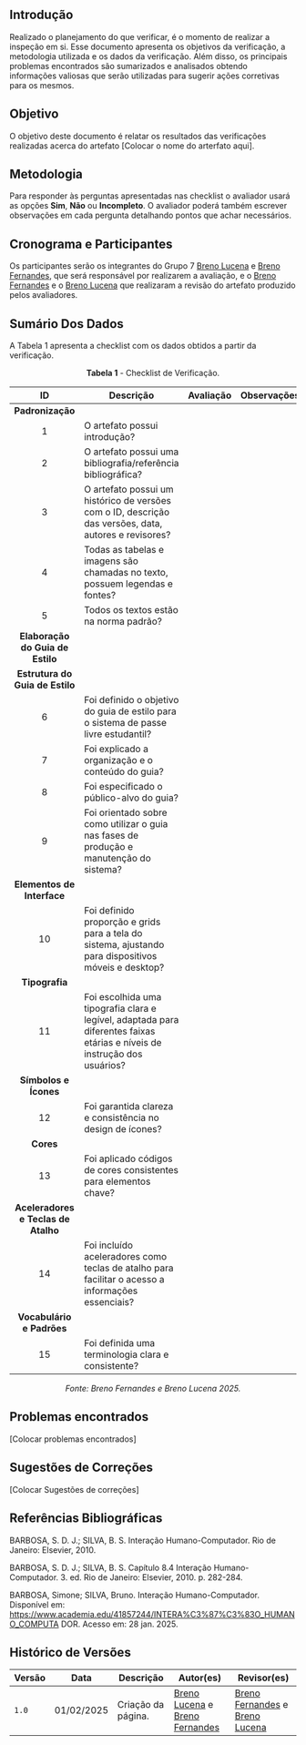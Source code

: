 ## Introdução

Realizado o planejamento do que verificar, é o momento de realizar a inspeção em si. Esse documento apresenta os objetivos da verificação, a metodologia utilizada e os dados da verificação. Além disso, os principais problemas encontrados são sumarizados e analisados obtendo informações valiosas que serão utilizadas para sugerir ações corretivas para os mesmos.

## Objetivo

O objetivo deste documento é relatar os resultados das verificações realizadas acerca do artefato [Colocar o nome do arterfato aqui].

## Metodologia

 Para responder às perguntas apresentadas nas checklist o avaliador usará as opções **Sim**, **Não** ou **Incompleto**. O avaliador poderá também escrever observações em cada pergunta detalhando pontos que achar necessários.

## Cronograma e Participantes

Os participantes serão os integrantes do Grupo 7 [Breno Lucena](https://github.com/BrenoLUCO) e [Breno Fernandes](https://github.com/Brenofrds), que será responsável por realizarem a avaliação, e o [Breno Fernandes](https://github.com/Brenofrds) e o [Breno Lucena](https://github.com/BrenoLUCO) que realizaram a revisão do artefato produzido pelos avaliadores.

## Sumário Dos Dados

A Tabela 1 apresenta a checklist com os dados obtidos a partir da verificação.

 <center>

**Tabela 1** - Checklist de Verificação.

|   ID   | Descrição                                                                                     | Avaliação  | Observações          |
|:------:|-----------------------------------------------------------------------------------------------|:----------:|-----------------------|
| **Padronização** |                                                                                     |            |                       |
|   1    | O artefato possui introdução?                                                                 |            |                       |
|   2    | O artefato possui uma bibliografia/referência bibliográfica?                                  |            |                       |
|   3    | O artefato possui um histórico de versões com o ID, descrição das versões, data, autores e revisores? |            |                       |
|   4    | Todas as tabelas e imagens são chamadas no texto, possuem legendas e fontes?                  |            |                       |
|   5    | Todos os textos estão na norma padrão?                                                        |            |                       |
| **Elaboração do Guia de Estilo** |                                                                                     |            |                       |
| **Estrutura do Guia de Estilo** |                                                                 |            |                       |
|   6    | Foi definido o objetivo do guia de estilo para o sistema de passe livre estudantil?          |            |                       |
|   7    | Foi explicado a organização e o conteúdo do guia?                                             |            |                       |
|   8    | Foi especificado o público-alvo do guia?                                                      |            |                       |
|   9    | Foi orientado sobre como utilizar o guia nas fases de produção e manutenção do sistema?      |            |                       |
|  **Elementos de Interface** |                                                                      |            |                       |
|   10   | Foi definido proporção e grids para a tela do sistema, ajustando para dispositivos móveis e desktop? |            |                       |
|  **Tipografia** |                                                                                  |            |                       |
|   11   | Foi escolhida uma tipografia clara e legível, adaptada para diferentes faixas etárias e níveis de instrução dos usuários? |            |                       |
|  **Símbolos e Ícones** |                                                                          |            |                       |
|   12   | Foi garantida clareza e consistência no design de ícones?                                     |            |                       |
|  **Cores** |                                                                                          |            |                       |
|   13   | Foi aplicado códigos de cores consistentes para elementos chave?                             |            |                       |
|  **Aceleradores e Teclas de Atalho** |                                                           |            |                       |
|   14   | Foi incluído aceleradores como teclas de atalho para facilitar o acesso a informações essenciais? |            |                       |
|  **Vocabulário e Padrões** |                                                                   |            |                       |
|   15   | Foi definida uma terminologia clara e consistente?                                           |            |                       |

_Fonte: Breno Fernandes e Breno Lucena 2025._

</center>
                                   

## Problemas encontrados

[Colocar problemas encontrados]




## Sugestões de Correções

[Colocar Sugestões de correções]



## Referências Bibliográficas

BARBOSA, S. D. J.; SILVA, B. S. Interação Humano-Computador. Rio de Janeiro: Elsevier, 2010.

BARBOSA, S. D. J.; SILVA, B. S. Capítulo 8.4 Interação Humano-Computador. 3. ed. Rio de Janeiro: Elsevier, 2010. p. 282-284.

BARBOSA, Simone; SILVA, Bruno. Interação Humano-Computador. Disponível em: 
https://www.academia.edu/41857244/INTERA%C3%87%C3%83O_HUMANO_COMPUTA
 DOR. Acesso em: 28 jan. 2025. 

## Histórico de Versões

| Versão | Data       | Descrição              | Autor(es)                                        | Revisor(es)                                    |
| ------ | ---------- | ---------------------- | ------------------------------------------------ | ---------------------------------------------- |
| `1.0`  | 01/02/2025 | Criação da página.     | [Breno Lucena](https://github.com/BrenoLUCO) e [Breno Fernandes](https://github.com/Brenofrds)     | [Breno Fernandes](https://github.com/Brenofrds) e [Breno Lucena](https://github.com/BrenoLUCO)|